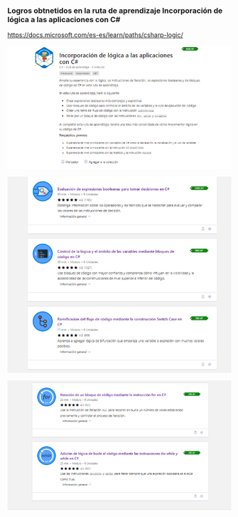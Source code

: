 ### Logros obtnetidos en la ruta de aprendizaje Incorporación de lógica a las aplicaciones con C#

https://docs.microsoft.com/es-es/learn/paths/csharp-logic/


![alt text](10.PNG "10")

![alt text](11.PNG "11")

![alt text](12.PNG "12")